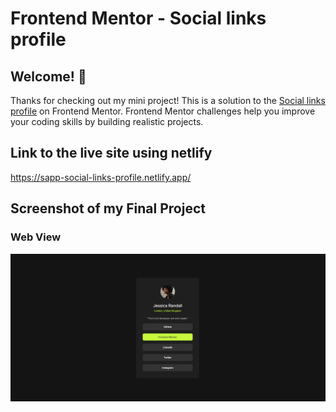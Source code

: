# Frontend Mentor - Social links profile

## Welcome! 👋

Thanks for checking out my mini project! 
This is a solution to the [Social links profile](https://www.frontendmentor.io/challenges/social-links-profile-UG32l9m6dQ) on Frontend Mentor. 
Frontend Mentor challenges help you improve your coding skills by building realistic projects.

## Link to the live site using netlify

  https://sapp-social-links-profile.netlify.app/

## Screenshot of my Final Project
### Web View
  ![Design preview for the coding challenge](./design/snippet-web-view-active.png)
